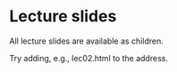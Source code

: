 # Lecture slides

All lecture slides are available as children.

Try adding, e.g., lec02.html to the address.